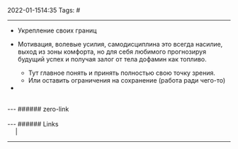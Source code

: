 2022-01-1514:35
Tags: #

---
-  Укрепление своих границ
- Мотивация, волевые усилия, самодисциплина это всегда насилие, выход из зоны комфорта, но для себя любимого прогнозируя будущий успех и получая залог от тела дофамин как топливо.
	- Тут главное понять и принять полностью свою точку зрения.
	- Или оставить ограничения на сохранение (работа ради чего-то)


- 

</br>
---
###### zero-link </br>

</br>
---
###### Links </br>
 &emsp; | &emsp; 


---